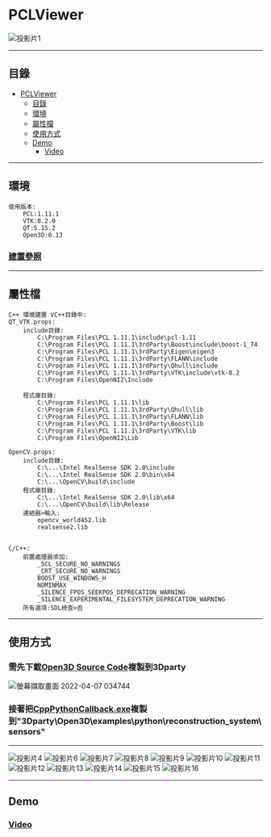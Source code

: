 
# PCLViewer
![投影片1](https://user-images.githubusercontent.com/43975713/162055204-814ea64a-cebf-4c04-a4b8-a122c0a033ba.JPG)
___
## 目錄

- [PCLViewer](#pclviewer)
	- [目錄](#目錄)
	- [環境](#環境)
	- [屬性檔](#屬性檔)
	- [使用方式](#使用方式)
	- [Demo](#demo)
		- [Video](#video)
___
## 環境
```
使用版本:
	PCL:1.11.1
	VTK:8.2.0
	QT:5.15.2
	Open3D:0.13
```
### [建置參照](https://blog.csdn.net/qq_21095573/article/details/107505585)
___
## 屬性檔
```
C++ 環境建置 VC++目錄中:
QT_VTK.props:
	include目錄:
		C:\Program Files\PCL 1.11.1\include\pcl-1.11
		C:\Program Files\PCL 1.11.1\3rdParty\Boost\include\boost-1_74
		C:\Program Files\PCL 1.11.1\3rdParty\Eigen\eigen3
		C:\Program Files\PCL 1.11.1\3rdParty\FLANN\include
		C:\Program Files\PCL 1.11.1\3rdParty\Qhull\include
		C:\Program Files\PCL 1.11.1\3rdParty\VTK\include\vtk-8.2
		C:\Program Files\OpenNI2\Include

	程式庫目錄:
		C:\Program Files\PCL 1.11.1\lib
		C:\Program Files\PCL 1.11.1\3rdParty\Qhull\lib
		C:\Program Files\PCL 1.11.1\3rdParty\FLANN\lib
		C:\Program Files\PCL 1.11.1\3rdParty\Boost\lib
		C:\Program Files\PCL 1.11.1\3rdParty\VTK\lib
		C:\Program Files\OpenNI2\Lib
		
OpenCV.props:
	include目錄:
		C:\...\Intel RealSense SDK 2.0\include
		C:\...\Intel RealSense SDK 2.0\bin\x64
		C:\...\OpenCV\build\include
	程式庫目錄:
		C:\...\Intel RealSense SDK 2.0\lib\x64
		C:\...\OpenCV\build\lib\Release
	連結器>輸入:
		opencv_world452.lib
		realsense2.lib


C/C++:
	前置處理器添加:
		_SCL_SECURE_NO_WARNINGS
		_CRT_SECURE_NO_WARNINGS
		BOOST_USE_WINDOWS_H
		NOMINMAX
		_SILENCE_FPOS_SEEKPOS_DEPRECATION_WARNING
		_SILENCE_EXPERIMENTAL_FILESYSTEM_DEPRECATION_WARNING
	所有選項:SDL檢查>否
```
___
## 使用方式

### 需先下載[Open3D Source Code](https://github.com/isl-org/Open3D/releases/tag/v0.15.1)複製到3Dparty

![螢幕擷取畫面 2022-04-07 034744](https://user-images.githubusercontent.com/43975713/162058793-fdb64566-27a7-43dd-81f0-99f55b61571c.png)

### 接著把[CppPythonCallback.exe](https://github.com/azubu23202869/PCLViewer/releases/tag/Ver1.0)複製到"3Dparty\Open3D\examples\python\reconstruction_system\sensors"
___
![投影片4](https://user-images.githubusercontent.com/43975713/162055233-6bf9fbc9-6a96-4802-ac7b-c184c271b34f.JPG)
![投影片6](https://user-images.githubusercontent.com/43975713/162055580-78f4b2ba-06a1-4f98-836d-284498dfd394.JPG)
![投影片7](https://user-images.githubusercontent.com/43975713/162055612-2e40894f-010d-483c-9515-aa97a88c8ff7.JPG)
![投影片8](https://user-images.githubusercontent.com/43975713/162055638-488272d2-10e7-4539-ae12-3625f4165aa9.JPG)
![投影片9](https://user-images.githubusercontent.com/43975713/162055698-e7a7d4ca-7d79-4f2f-a789-3c26f66c438b.JPG)
![投影片10](https://user-images.githubusercontent.com/43975713/162055729-df807a4a-b85e-409b-a514-f59637efec01.JPG)
![投影片11](https://user-images.githubusercontent.com/43975713/162055755-693b91e5-7beb-4b15-9fae-0ca811450bd0.JPG)
![投影片12](https://user-images.githubusercontent.com/43975713/162055780-64c5a1a5-1848-4755-a8d7-ea4e179f4626.JPG)
![投影片13](https://user-images.githubusercontent.com/43975713/162055805-bd3368f6-d10f-430f-b759-c0cd20fb36e2.JPG)
![投影片14](https://user-images.githubusercontent.com/43975713/162055845-3584d134-dbb9-4c46-8c24-f94fb6635867.JPG)
![投影片15](https://user-images.githubusercontent.com/43975713/162055869-3232502d-42b0-4c3e-b5b8-a2c0f4f14377.JPG)
![投影片16](https://user-images.githubusercontent.com/43975713/162055896-955f54a7-7e03-41a8-8d70-e435bda03260.JPG)
___
## Demo
### [Video](https://youtu.be/Bo-sm9jQ6aI)

